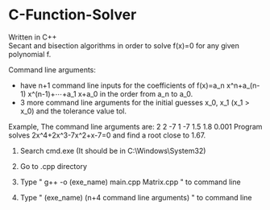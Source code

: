 # C-Function-Solver
Written in C++  
Secant and bisection algorithms in order to solve f(x)=0 for any given polynomial f.


Command line arguments: 
* have n+1 command line inputs for the coefficients of f(x)=a_n x^n+a_(n-1) x^(n-1)+⋯+a_1 x+a_0 in the order from a_n  to a_0.
* 3 more command line arguments for the initial guesses x_0, x_1  (x_1 > x_0) and the tolerance value tol.

Example, The command line arguments are:
2 2 -7 1 -7 1.5 1.8 0.001
Program solves 2x^4+2x^3-7x^2+x-7=0 and find a root close to 1.67.

1. Search cmd.exe (It should be in C:\Windows\System32)

2. Go to .cpp directory

3. Type " g++ -o (exe_name) main.cpp Matrix.cpp " to command line

4. Type " (exe_name) (n+4 command line arguments) " to command line

